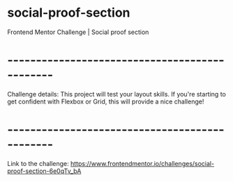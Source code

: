 # social-proof-section

Frontend Mentor Challenge | Social proof section

# ----------------------------------------------

Challenge details:
This project will test your layout skills. If you're starting to get confident with Flexbox or Grid, this will provide a nice challenge!

# ----------------------------------------------

Link to the challenge: https://www.frontendmentor.io/challenges/social-proof-section-6e0qTv_bA
